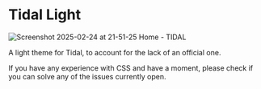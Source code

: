 # Tidal Light
![Screenshot 2025-02-24 at 21-51-25 Home - TIDAL](https://github.com/user-attachments/assets/728ce7ee-5790-45c2-a0cc-a4802f18a9ec)

A light theme for Tidal, to account for the lack of an official one.

If you have any experience with CSS and have a moment, please check if you can solve any of the issues currently open.
